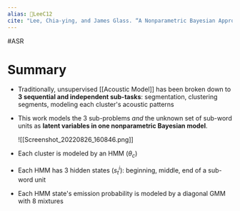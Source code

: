 ```yaml
---
alias: 🔬LeeC12
cite: "Lee, Chia-ying, and James Glass. “A Nonparametric Bayesian Approach to Acoustic Model Discovery,” 2012, 10."
---
```

#ASR 

# Summary
- Traditionally, unsupervised [[Acoustic Model]] has been broken down to **3 sequential and independent sub-tasks**: segmentation, clustering segments, modeling each cluster's acoustic patterns
- This work models the 3 sub-problems *and* the unknown set of sub-word units as **latent variables in one nonparametric Bayesian model**.

	![[Screenshot_20220826_160846.png]]
- Each cluster is modeled by an HMM ($\theta_c$)
- Each HMM has 3 hidden states ($s_t^i$): beginning, middle, end of a sub-word unit
- Each HMM state's emission probability is modeled by a diagonal GMM with 8 mixtures
